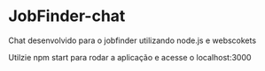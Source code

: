 # JobFinder-chat
Chat desenvolvido para o jobfinder utilizando node.js e webscokets

Utilzie npm start para rodar a aplicação e acesse o localhost:3000
